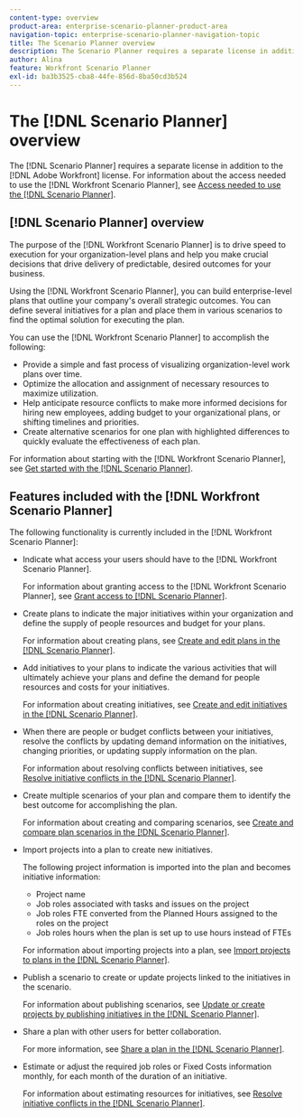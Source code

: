 ```yaml
---
content-type: overview
product-area: enterprise-scenario-planner-product-area
navigation-topic: enterprise-scenario-planner-navigation-topic
title: The Scenario Planner overview
description: The Scenario Planner requires a separate license in addition to the Adobe Workfront license.
author: Alina
feature: Workfront Scenario Planner
exl-id: ba3b3525-cba8-44fe-856d-8ba50cd3b524
---
```

# The [!DNL Scenario Planner] overview

The [!DNL Scenario Planner] requires a separate license in addition to the [!DNL Adobe Workfront] license.
For information about the access needed to use the [!DNL Workfront Scenario Planner], see [Access needed to use the [!DNL Scenario Planner]](access-needed-to-use-sp.md). 

## [!DNL Scenario Planner] overview

The purpose of the [!DNL Workfront Scenario Planner] is to drive speed to execution for your organization-level plans and help you make crucial decisions that drive delivery of predictable, desired outcomes for your business.

Using the [!DNL Workfront Scenario Planner], you can build enterprise-level plans that outline your company's overall strategic outcomes. You can define several initiatives for a plan and place them in various scenarios to find the optimal solution for executing the plan.

You can use the [!DNL Workfront Scenario Planner] to accomplish the following:

* Provide a simple and fast process of visualizing organization-level work plans over time.
* Optimize the allocation and assignment of necessary resources to maximize utilization.
* Help anticipate resource conflicts to make more informed decisions for hiring new employees, adding budget to your organizational plans, or shifting timelines and priorities.
* Create alternative scenarios for one plan with highlighted differences to quickly evaluate the effectiveness of each plan.

For information about starting with the [!DNL Workfront Scenario Planner], see [Get started with the [!DNL Scenario Planner]](../scenario-planner/get-started-with-scenario-planning.md).

## Features included with the [!DNL Workfront Scenario Planner]

The following functionality is currently included in the [!DNL Workfront Scenario Planner]:

* Indicate what access your users should have to the [!DNL Workfront Scenario Planner].

  For information about granting access to the [!DNL Workfront Scenario Planner], see [Grant access to [!DNL Scenario Planner]](../administration-and-setup/add-users/configure-and-grant-access/grant-access-sp.md). 

* Create plans to indicate the major initiatives within your organization and define the supply of people resources and budget for your plans.

  For information about creating plans, see [Create and edit plans in the [!DNL Scenario Planner]](../scenario-planner/create-and-edit-plans.md). 

* Add initiatives to your plans to indicate the various activities that will ultimately achieve your plans and define the demand for people resources and costs for your initiatives.

  For information about creating initiatives, see [Create and edit initiatives in the [!DNL Scenario Planner]](../scenario-planner/create-and-edit-initiatives.md).

* When there are people or budget conflicts between your initiatives, resolve the conflicts by updating demand information on the initiatives, changing priorities, or updating supply information on the plan.

  For information about resolving conflicts between initiatives, see [Resolve initiative conflicts in the [!DNL Scenario Planner]](../scenario-planner/resolve-conflicts-in-sp.md).

* Create multiple scenarios of your plan and compare them to identify the best outcome for accomplishing the plan.

  For information about creating and comparing scenarios, see [Create and compare plan scenarios in the [!DNL Scenario Planner]](../scenario-planner/create-and-compare-scenarios-for-a-plan.md). 

* Import projects into a plan to create new initiatives.

  The following project information is imported into the plan and becomes initiative information:

   * Project name
   * Job roles associated with tasks and issues on the project
   * Job roles FTE converted from the Planned Hours assigned to the roles on the project
   * Job roles hours when the plan is set up to use hours instead of FTEs

  For information about importing projects into a plan, see [Import projects to plans in the [!DNL Scenario Planner]](../scenario-planner/import-projects-to-plans.md).

* Publish a scenario to create or update projects linked to the initiatives in the scenario.

  For information about publishing scenarios, see [Update or create projects by publishing initiatives in the [!DNL Scenario Planner]](../scenario-planner/publish-scenarios-update-projects.md).

* Share a plan with other users for better collaboration.

  For more information, see [Share a plan in the [!DNL Scenario Planner]](../scenario-planner/share-a-plan.md). 

* Estimate or adjust the required job roles or Fixed Costs information monthly, for each month of the duration of an initiative.

  For information about estimating resources for initiatives, see [Resolve initiative conflicts in the [!DNL Scenario Planner]](../scenario-planner/resolve-conflicts-in-sp.md).
